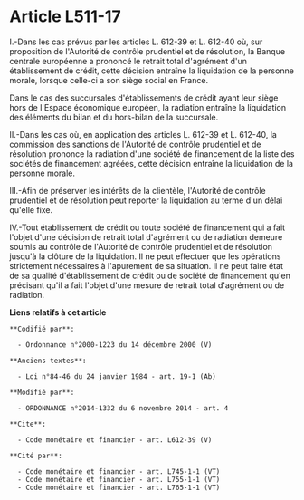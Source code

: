 # Article L511-17

I.-Dans les cas prévus par les articles L. 612-39 et L. 612-40 où, sur proposition de l'Autorité de contrôle prudentiel et de
résolution, la Banque centrale européenne a prononcé le retrait total d'agrément d'un établissement de crédit, cette décision
entraîne la liquidation de la personne morale, lorsque celle-ci a son siège social en France. 

Dans le cas des succursales d'établissements de crédit ayant leur siège hors de l'Espace économique européen, la radiation
entraîne la liquidation des éléments du bilan et du hors-bilan de la succursale. 

II.-Dans les cas où, en application des articles L. 612-39 et L. 612-40, la commission des sanctions de l'Autorité de
contrôle prudentiel et de résolution prononce la radiation d'une société de financement de la liste des sociétés de
financement agréées, cette décision entraîne la liquidation de la personne morale. 

III.-Afin de préserver les intérêts de la clientèle, l'Autorité de contrôle prudentiel et de résolution peut reporter la
liquidation au terme d'un délai qu'elle fixe. 

IV.-Tout établissement de crédit ou toute société de financement qui a fait l'objet d'une décision de retrait total
d'agrément ou de radiation demeure soumis au contrôle de l'Autorité de contrôle prudentiel et de résolution jusqu'à la
clôture de la liquidation. Il ne peut effectuer que les opérations strictement nécessaires à l'apurement de sa situation. Il
ne peut faire état de sa qualité d'établissement de crédit ou de société de financement qu'en précisant qu'il a fait l'objet
d'une mesure de retrait total d'agrément ou de radiation.

**Liens relatifs à cet article**

	**Codifié par**:

	  - Ordonnance n°2000-1223 du 14 décembre 2000 (V)

	**Anciens textes**:

	  - Loi n°84-46 du 24 janvier 1984 - art. 19-1 (Ab)

	**Modifié par**:

	  - ORDONNANCE n°2014-1332 du 6 novembre 2014 - art. 4

	**Cite**:

	  - Code monétaire et financier - art. L612-39 (V)

	**Cité par**:

	  - Code monétaire et financier - art. L745-1-1 (VT)
	  - Code monétaire et financier - art. L755-1-1 (VT)
	  - Code monétaire et financier - art. L765-1-1 (VT)
